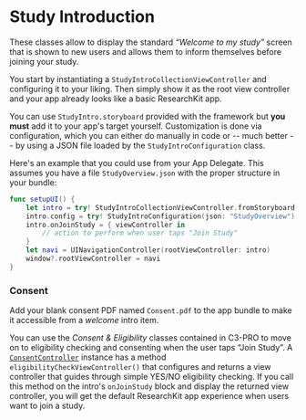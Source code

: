 Study Introduction
==================

These classes allow to display the standard _“Welcome to my study”_ screen that is shown to new users and allows them to inform themselves before joining your study.

You start by instantiating a `StudyIntroCollectionViewController` and configuring it to your liking.
Then simply show it as the root view controller and your app already looks like a basic ResearchKit app.

You can use `StudyIntro.storyboard` provided with the framework but **you must** add it to your app's target yourself.
Customization is done via configuration, which you can either do manually in code or -- much better -- by using a JSON file loaded by the `StudyIntroConfiguration` class.

Here's an example that you could use from your App Delegate.
This assumes you have a file `StudyOverview.json` with the proper structure in your bundle:

```swift
func setupUI() {
    let intro = try! StudyIntroCollectionViewController.fromStoryboard("StudyIntro")
	intro.config = try! StudyIntroConfiguration(json: "StudyOverview")
    intro.onJoinStudy = { viewController in
        // action to perform when user taps "Join Study"
    }
	let navi = UINavigationController(rootViewController: intro)
	window?.rootViewController = navi
}
```

### Consent

Add your blank consent PDF named `Consent.pdf` to the app bundle to make it accessible from a _welcome_ intro item.

You can use the _Consent & Eligibility_ classes contained in C3-PRO to move on to eligibility checking and consenting when the user taps “Join Study”.
A [`ConsentController`](../ConsentController) instance has a method `eligibilityCheckViewController()` that configures and returns a view controller that guides through simple YES/NO eligibility checking.
If you call this method on the intro's `onJoinStudy` block and display the returned view controller, you will get the default ResearchKit app experience when users want to join a study.
